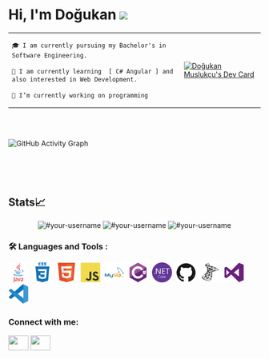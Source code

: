 # Hi, I'm Doğukan <img src="https://github.com/TheDudeThatCode/TheDudeThatCode/blob/master/Assets/Hi.gif" width="30px">

<table>
<tr>
  <td valign="center">
   
    🎓 I am currently pursuing my Bachelor's in Software Engineering.
   
    🌱 I am currently learning  [ C# Angular ] and also interested in Web Development.
   
    🔭 I’m currently working on programming
   

<td >

   <a href="https://app.daily.dev/DogukanM"><img src="https://api.daily.dev/devcards/528a3caad15f45368ea0560d27c0b13e.png?r=03g" width="400" alt="Doğukan Muslukçu's Dev Card"/></a>
  </td>
</tr>
</table>
<br> 

<br>

![GitHub Activity Graph](https://activity-graph.herokuapp.com/graph?username=dogukanmuslukcu&theme=dracula&hide_border=true)

<br> 

<br>

<br>

## Stats📈
<p align="center">
<img width="40%" src="https://github-readme-stats.vercel.app/api/top-langs?username=dogukanmuslukcu&show_icons=true&theme=dracula&title_color=ff8000&text_color=ffffff&bg_color=6a6a6a&locale=en&layout=compact&hide_border=true" alt="#your-username" /> 
<img width="48%" src="https://github-readme-stats.vercel.app/api?username=dogukanmuslukcu&show_icons=true&theme=dracula&title_color=ff8000&text_color=ffffff&bg_color=6a6a6a&locale=en&hide_border=true" alt="#your-username" />
<img width="48%" src="https://github-readme-streak-stats.herokuapp.com/?user=dogukanmuslukcu&theme=highcontrast&hide_border=true" alt="#your-username" />
</p>

### :hammer_and_wrench: Languages and Tools :
<div>

  <img src="https://github.com/devicons/devicon/blob/master/icons/java/java-original-wordmark.svg" title="Java" alt="Java" width="40" height="40"/>&nbsp;
  <img src="https://github.com/devicons/devicon/blob/master/icons/css3/css3-plain-wordmark.svg"  title="CSS3" alt="CSS" width="40" height="40"/>&nbsp;
  <img src="https://github.com/devicons/devicon/blob/master/icons/html5/html5-original.svg" title="HTML5" alt="HTML" width="40" height="40"/>&nbsp;
  <img src="https://github.com/devicons/devicon/blob/master/icons/javascript/javascript-original.svg" title="JavaScript" alt="JavaScript" width="40" height="40"/>&nbsp;
  <img src="https://github.com/devicons/devicon/blob/master/icons/mysql/mysql-original-wordmark.svg" title="MySQL"  alt="MySQL" width="40" height="40"/>&nbsp;
  <img src="https://github.com/devicons/devicon/blob/master/icons/csharp/csharp-original.svg" title="C#" alt="C#" width="40" height="40"/>&nbsp;
   <img src="https://github.com/devicons/devicon/blob/master/icons/dotnetcore/dotnetcore-original.svg" title=".NETCore" alt=".NETCore" width="40" height="40"/>&nbsp;
   <img src="https://github.com/devicons/devicon/blob/master/icons/github/github-original.svg" title="Github" alt="Github" width="40" height="40"/>&nbsp;
   <img src="https://github.com/devicons/devicon/blob/master/icons/microsoftsqlserver/microsoftsqlserver-plain.svg" title="MSSql" alt="MSSql" width="40" height="40"/>&nbsp;
    <img src="https://github.com/devicons/devicon/blob/master/icons/visualstudio/visualstudio-plain.svg" title="VisualStudio" alt="VisualStudio" width="40" height="40"/>&nbsp;
   <img src="https://github.com/devicons/devicon/blob/master/icons/vscode/vscode-original.svg" title="VSCode" alt="VSCode" width="40" height="40"/>&nbsp;
  
</div>

<h3 align="left">Connect with me:</h3>
<p align="left">
<a href="https://www.linkedin.com/in/do%C4%9Fukan-musluk%C3%A7u-3a5a411b9/" 
   target="blank"><img align="center" src="https://cdn.jsdelivr.net/npm/simple-icons@3.0.1/icons/linkedin.svg" alt="" height="30" width="40" /></a>
<a href="https://www.instagram.com/mr.west84/" target="blank"><img align="center" src="https://cdn.jsdelivr.net/npm/simple-icons@3.0.1/icons/instagram.svg" alt="" height="30" width="40" /></a>
</p


